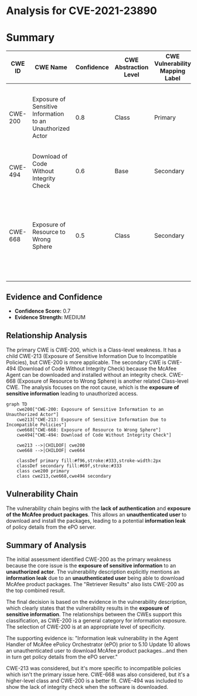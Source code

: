 # Analysis for CVE-2021-23890

# Summary
| CWE ID | CWE Name | Confidence | CWE Abstraction Level | CWE Vulnerability Mapping Label | CWE-Vulnerability Mapping Notes |
|---|---|---|---|---|---|
| CWE-200 | Exposure of Sensitive Information to an Unauthorized Actor | 0.8 | Class | Primary | Allowed. The Agent Handler **exposes sensitive information** (McAfee product packages) to an **unauthenticated user**. |
| CWE-494 | Download of Code Without Integrity Check | 0.6 | Base | Secondary | Allowed. The software downloads code without verifying its integrity. |
| CWE-668 | Exposure of Resource to Wrong Sphere | 0.5 | Class | Secondary | Discouraged. The product **exposes a resource to the wrong control sphere**, providing unintended actors with inappropriate access to the resource. |

## Evidence and Confidence

*   **Confidence Score:** 0.7
*   **Evidence Strength:** MEDIUM

## Relationship Analysis
The primary CWE is CWE-200, which is a Class-level weakness. It has a child CWE-213 (Exposure of Sensitive Information Due to Incompatible Policies), but CWE-200 is more applicable. The secondary CWE is CWE-494 (Download of Code Without Integrity Check) because the McAfee Agent can be downloaded and installed without an integrity check. CWE-668 (Exposure of Resource to Wrong Sphere) is another related Class-level CWE. The analysis focuses on the root cause, which is the **exposure of sensitive information** leading to unauthorized access.

```mermaid
graph TD
    cwe200["CWE-200: Exposure of Sensitive Information to an Unauthorized Actor"]
    cwe213["CWE-213: Exposure of Sensitive Information Due to Incompatible Policies"]
    cwe668["CWE-668: Exposure of Resource to Wrong Sphere"]
    cwe494["CWE-494: Download of Code Without Integrity Check"]

    cwe213 -->|CHILDOF| cwe200
    cwe668 -->|CHILDOF| cwe664

    classDef primary fill:#f96,stroke:#333,stroke-width:2px
    classDef secondary fill:#69f,stroke:#333
    class cwe200 primary
    class cwe213,cwe668,cwe494 secondary
```

## Vulnerability Chain
The vulnerability chain begins with the **lack of authentication** and **exposure of the McAfee product packages**. This allows an **unauthenticated user** to download and install the packages, leading to a potential **information leak** of policy details from the ePO server.

## Summary of Analysis
The initial assessment identified CWE-200 as the primary weakness because the core issue is the **exposure of sensitive information** to an **unauthorized actor**. The vulnerability description explicitly mentions an **information leak** due to an **unauthenticated user** being able to download McAfee product packages. The "Retriever Results" also lists CWE-200 as the top combined result.

The final decision is based on the evidence in the vulnerability description, which clearly states that the vulnerability results in the **exposure of sensitive information**. The relationships between the CWEs support this classification, as CWE-200 is a general category for information exposure. The selection of CWE-200 is at an appropriate level of specificity.

The supporting evidence is: "Information leak vulnerability in the Agent Handler of McAfee ePolicy Orchestrator (ePO) prior to 5.10 Update 10 allows an unauthenticated user to download McAfee product packages...and then in turn get policy details from the ePO server."

CWE-213 was considered, but it's more specific to incompatible policies which isn't the primary issue here. CWE-668 was also considered, but it's a higher-level class and CWE-200 is a better fit. CWE-494 was included to show the lack of integrity check when the software is downloaded.